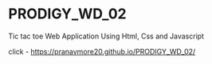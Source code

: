 # PRODIGY_WD_02
Tic tac toe Web Application Using Html, Css and Javascript

click - https://pranavmore20.github.io/PRODIGY_WD_02/
